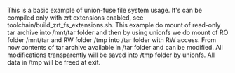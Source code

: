 This is a basic example of union-fuse file system usage. It's can be
compiled only with zrt extensions enabled, see
toolchain/build_zrt_fs_extensions.sh.  This example do mount of
read-only tar archive into /mnt/tar folder and then by using unionfs
we do mount of RO folder /mnt/tar and RW folder /tmp into /tar folder
with RW access. From now contents of tar archive available in /tar
folder and can be modified. All modifications transparently will be
saved into /tmp folder by unionfs. All data in /tmp will be freed at
exit.